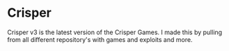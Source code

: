 # Crisper
Crisper v3 is the latest version of the Crisper Games. I made this by pulling from all different repository's with games and exploits and more. 
